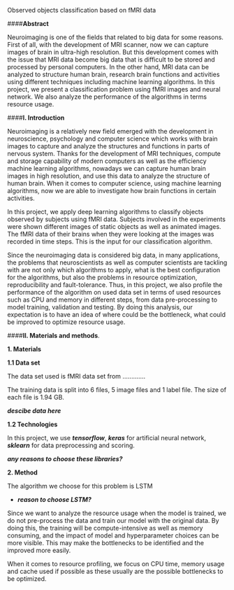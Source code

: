 Observed objects classification based on fMRI data

####**Abstract** 

Neuroimaging is one of the fields that related to big data for some reasons. First of all, with the development of 
MRI scanner, now we can capture images of brain in ultra-high resolution. But this development comes with the issue 
that MRI data become big data that is difficult to be stored and processed by personal computers. In the other hand,
MRI data can be analyzed to structure human brain, research brain functions and activities using different techniques
including machine learning algorithms. In this project, we present a classification problem using fMRI images and 
neural network. We also analyze the performance of the algorithms in terms resource usage.


####**I. Introduction**

Neuroimaging is a relatively new field emerged with the development in neuroscience, psychology and computer science 
which works with brain images to capture and analyze the structures and functions in parts of nervous system.
Thanks for the development of MRI techniques, compute and storage capability of modern computers as well as 
the efficiency machine learning algorithms, nowadays we can capture human brain images in high resolution, 
and use this data to analyze the structure of human brain. When it comes to computer science, using 
machine learning algorithms, now we are able to investigate how brain functions in certain activities. 

In this project, we apply deep learning algorithms to classify objects observed by subjects using fMRI data. 
Subjects involved in the experiments were shown different images of static objects as well as animated images. 
The fMRI data of their brains when they were looking at the images was recorded in time steps.
This is the input for our classification algorithm.

Since the neuroimaging data is considered big data, in many applications, 
the problems that neuroscientists as well as computer scientists are tackling with are not only which algorithms 
to apply, what is the best configuration for the algorithms, but also the problems in resource optimization, 
reproducibility and fault-tolerance.  Thus, in this project, we also profile the performance of the algorithm 
on used data set  in terms of used resources such as CPU and memory in different steps, from data pre-processing 
to model training,  validation and testing. By doing this analysis, our expectation is to have an idea of 
where could be the bottleneck, what could be improved to optimize resource usage.

####**II. Materials and methods**. 

**1.  Materials**
    
**1.1 Data set**

The data set used is fMRI data set from .............

The training data is split into 6 files, 5 image files and 1 label file. The size of each file is 1.94 GB.

**_descibe data here_**

**1.2 Technologies**

In this project, we use **_tensorflow_**, **_keras_** for artificial neural network,
 **_sklearn_** for data preprocessing and scoring. 
 
 **_any reasons to choose these libraries?_**

**2. Method**

The algorithm we choose for this problem is LSTM

-   **_reason to choose LSTM?_**

Since we want to analyze the resource usage when the model is trained, we do not pre-process the data 
and train our model with the original data. By doing this, the training will be compute-intensive as well as 
memory consuming, and the impact of model and hyperparameter choices can be more visible. This may make the bottlenecks 
to be identified and the improved more easily.

When it comes to resource profiling, we focus on CPU time, memory usage and cache used if possible as these usually 
are the possible bottlenecks to be optimized.

